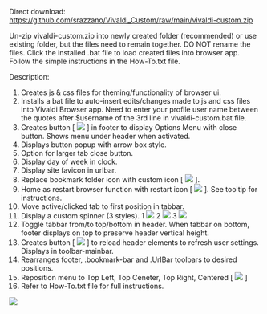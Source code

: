 Direct download: https://github.com/srazzano/Vivaldi_Custom/raw/main/vivaldi-custom.zip

Un-zip vivaldi-custom.zip into newly created folder (recommended) or use existing folder, but the files need to remain together. DO NOT rename the files. Click the installed .bat file to load created files into browser app. Follow the simple instructions in the How-To.txt file.

Description:
1. Creates js & css files for theming/functionality of browser ui.
2. Installs a bat file to auto-insert edits/changes made to js and css files into Vivaldi Browser app. Need to enter your profile user name between the quotes after $username of the 3rd line in vivaldi-custom.bat file.
3. Creates button [ <img src="https://github.com/srazzano/Images/blob/master/optionsMenuButton.png"/> ] in footer to display Options Menu with close button. Shows menu under header when activated.
4. Displays button popup with arrow box style.
5. Option for larger tab close button.
6. Display day of week in clock.
7. Display site favicon in urlbar.
8. Replace bookmark folder icon with custom icon [ <img src="https://github.com/srazzano/Images/blob/master/folderIcon.png"/> ].
9. Home as restart browser function with restart icon [ <img src="https://github.com/srazzano/Images/blob/master/restartIcon.png"/> ]. See tooltip for instructions.
10. Move active/clicked tab to first position in tabbar.
11. Display a custom spinner (3 styles). 1 <img src="https://github.com/srazzano/Images/blob/master/spinner1.png"/> 2 <img src="https://github.com/srazzano/Images/blob/master/spinner2.gif"/> 3 <img src="https://github.com/srazzano/Images/blob/master/spinner3.gif"/>
12. Toggle tabbar from/to top/bottom in header. When tabbar on bottom, footer displays on top to preserve header vertical height.
13. Creates button [ <img src="https://github.com/srazzano/Images/blob/master/reloadHeader.png"/> ] to reload header elements to refresh user settings. Displays in toolbar-mainbar.
14. Rearranges footer, .bookmark-bar and .UrlBar toolbars to desired positions.
15. Reposition menu to Top Left, Top Ceneter, Top Right, Centered [ <img src="https://github.com/srazzano/Images/blob/master/position.png"/> ]
16. Refer to How-To.txt file for full instructions.

<img src="https://github.com/srazzano/Images/blob/master/optionsMenu1.png"/>
